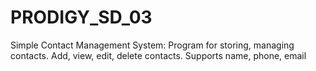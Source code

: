 # PRODIGY_SD_03
Simple Contact Management System: Program for storing, managing contacts. Add, view, edit, delete contacts. Supports name, phone, email
